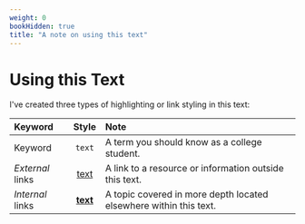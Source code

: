 ```yaml
---
weight: 0
bookHidden: true
title: "A note on using this text"
---
```


# Using this Text

I've created three types of highlighting or link styling in this text: 


| Keyword   |   Style | Note    
|:----------|:-------------:|:---------|
| Keyword  |  `text` | A term you should know as a college student.
| *External* links |  [text](https://www.youtube.com/watch?v=oHg5SJYRHA0) | A link to a resource or information outside this text.
| *Internal* links | [**text**]() | A topic covered in more depth located elsewhere within this text.


